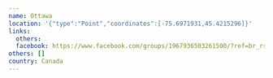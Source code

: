 ```yaml
---
name: Ottawa
location: '{"type":"Point","coordinates":[-75.6971931,45.4215296]}'
links:
  others: 
  facebook: https://www.facebook.com/groups/1967936503261500/?ref=br_rs
others: []
country: Canada
---
```


